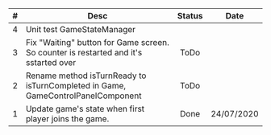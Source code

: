| # | Desc                                                                                 | Status |    Date    |
|:-:|--------------------------------------------------------------------------------------|:------:|:----------:|
| 4 | Unit test GameStateManager                                                           |        |            |
| 3 | Fix "Waiting" button for Game screen. So counter is restarted and it's sstarted over |  ToDo  |            |
| 2 | Rename method isTurnReady to isTurnCompleted in Game, GameControlPanelComponent      |  ToDo  |            |
| 1 | Update game's state when first player joins the game.                                |  Done  | 24/07/2020 |

